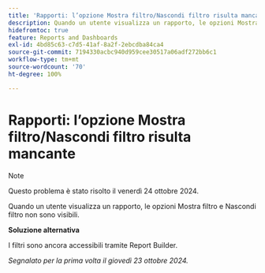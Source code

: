 ```yaml
---
title: 'Rapporti: l’opzione Mostra filtro/Nascondi filtro risulta mancante'
description: Quando un utente visualizza un rapporto, le opzioni Mostra filtro e Nascondi filtro non sono visibili.
hidefromtoc: true
feature: Reports and Dashboards
exl-id: 4bd85c63-c7d5-41af-8a2f-2ebcdba84ca4
source-git-commit: 7194330acbc940d959cee30517a06adf272bb6c1
workflow-type: tm+mt
source-wordcount: '70'
ht-degree: 100%

---
```


# Rapporti: l’opzione Mostra filtro/Nascondi filtro risulta mancante

>[!NOTE]
>
>Questo problema è stato risolto il venerdì 24 ottobre 2024.

Quando un utente visualizza un rapporto, le opzioni Mostra filtro e Nascondi filtro non sono visibili.

**Soluzione alternativa**

I filtri sono ancora accessibili tramite Report Builder.

_Segnalato per la prima volta il giovedì 23 ottobre 2024._

